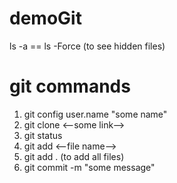 # demoGit

ls -a == ls -Force (to see hidden files)

# git commands 
1. git config user.name "some name"
2. git clone <--some link-->
3. git status
4. git add <--file name-->
5. git add . (to add all files)
6. git commit -m "some message"